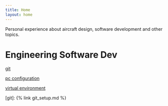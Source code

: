 ```yaml
---
title: Home
layout: home
---
```


Personal experience about aircraft design, software development and other topics.

# Engineering Software Dev

[git](git_setup)

[pc configuration](pc-config)

[virtual environment](venv)

[git]: {% link git_setup.md %}
